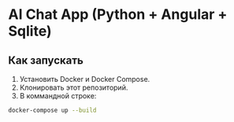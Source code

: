 # AI Chat App (Python + Angular + Sqlite)

## Как запускать

1. Установить Docker и Docker Compose.
2. Клонировать этот репозиторий.
3. В коммандной строке:

```bash
docker-compose up --build
